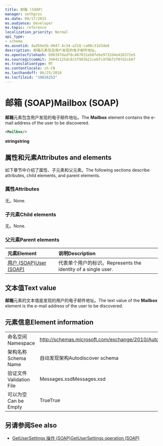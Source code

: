 ```yaml
---
title: 邮箱 (SOAP)
manager: sethgros
ms.date: 09/17/2015
ms.audience: Developer
ms.topic: reference
localization_priority: Normal
api_type:
- schema
ms.assetid: 4ad59e5b-4047-4c34-a318-ca06c31d3de8
description: 邮箱元素包含用户发现的电子邮件地址。
ms.openlocfilehash: b98397dadf8c467031eb8febe9732d4e426372e5
ms.sourcegitcommit: 34041125dc8c5f993b21cebfc4f8b72f0fd2cb6f
ms.translationtype: MT
ms.contentlocale: zh-CN
ms.lasthandoff: 06/25/2018
ms.locfileid: "19826253"
---
```

# <a name="mailbox-soap"></a><span data-ttu-id="8d6af-103">邮箱 (SOAP)</span><span class="sxs-lookup"><span data-stu-id="8d6af-103">Mailbox (SOAP)</span></span>

<span data-ttu-id="8d6af-104">**邮箱**元素包含用户发现的电子邮件地址。</span><span class="sxs-lookup"><span data-stu-id="8d6af-104">The **Mailbox** element contains the e-mail address of the user to be discovered.</span></span> 
  
```XML
<Mailbox/>
```

<span data-ttu-id="8d6af-105">**string**</span><span class="sxs-lookup"><span data-stu-id="8d6af-105">**string**</span></span>

## <a name="attributes-and-elements"></a><span data-ttu-id="8d6af-106">属性和元素</span><span class="sxs-lookup"><span data-stu-id="8d6af-106">Attributes and elements</span></span>

<span data-ttu-id="8d6af-107">如下章节中介绍了属性、子元素和父元素。</span><span class="sxs-lookup"><span data-stu-id="8d6af-107">The following sections describe attributes, child elements, and parent elements.</span></span>
  
### <a name="attributes"></a><span data-ttu-id="8d6af-108">属性</span><span class="sxs-lookup"><span data-stu-id="8d6af-108">Attributes</span></span>

<span data-ttu-id="8d6af-109">无。</span><span class="sxs-lookup"><span data-stu-id="8d6af-109">None.</span></span>
  
### <a name="child-elements"></a><span data-ttu-id="8d6af-110">子元素</span><span class="sxs-lookup"><span data-stu-id="8d6af-110">Child elements</span></span>

<span data-ttu-id="8d6af-111">无。</span><span class="sxs-lookup"><span data-stu-id="8d6af-111">None.</span></span>
  
### <a name="parent-elements"></a><span data-ttu-id="8d6af-112">父元素</span><span class="sxs-lookup"><span data-stu-id="8d6af-112">Parent elements</span></span>

|<span data-ttu-id="8d6af-113">**元素**</span><span class="sxs-lookup"><span data-stu-id="8d6af-113">**Element**</span></span>|<span data-ttu-id="8d6af-114">**说明**</span><span class="sxs-lookup"><span data-stu-id="8d6af-114">**Description**</span></span>|
|:-----|:-----|
|[<span data-ttu-id="8d6af-115">用户 (SOAP)</span><span class="sxs-lookup"><span data-stu-id="8d6af-115">User (SOAP)</span></span>](user-soap.md) <br/> |<span data-ttu-id="8d6af-116">代表单个用户的标识。</span><span class="sxs-lookup"><span data-stu-id="8d6af-116">Represents the identity of a single user.</span></span>  <br/> |
   
## <a name="text-value"></a><span data-ttu-id="8d6af-117">文本值</span><span class="sxs-lookup"><span data-stu-id="8d6af-117">Text value</span></span>

<span data-ttu-id="8d6af-118">**邮箱**元素的文本值是发现的用户的电子邮件地址。</span><span class="sxs-lookup"><span data-stu-id="8d6af-118">The text value of the **Mailbox** element is the e-mail address of the user to be discovered.</span></span> 
  
## <a name="element-information"></a><span data-ttu-id="8d6af-119">元素信息</span><span class="sxs-lookup"><span data-stu-id="8d6af-119">Element information</span></span>

|||
|:-----|:-----|
|<span data-ttu-id="8d6af-120">命名空间</span><span class="sxs-lookup"><span data-stu-id="8d6af-120">Namespace</span></span>  <br/> |http://schemas.microsoft.com/exchange/2010/Autodiscover  <br/> |
|<span data-ttu-id="8d6af-121">架构名称</span><span class="sxs-lookup"><span data-stu-id="8d6af-121">Schema Name</span></span>  <br/> |<span data-ttu-id="8d6af-122">自动发现架构</span><span class="sxs-lookup"><span data-stu-id="8d6af-122">Autodiscover schema</span></span>  <br/> |
|<span data-ttu-id="8d6af-123">验证文件</span><span class="sxs-lookup"><span data-stu-id="8d6af-123">Validation File</span></span>  <br/> |<span data-ttu-id="8d6af-124">Messages.xsd</span><span class="sxs-lookup"><span data-stu-id="8d6af-124">Messages.xsd</span></span>  <br/> |
|<span data-ttu-id="8d6af-125">可以为空</span><span class="sxs-lookup"><span data-stu-id="8d6af-125">Can be Empty</span></span>  <br/> |<span data-ttu-id="8d6af-126">True</span><span class="sxs-lookup"><span data-stu-id="8d6af-126">True</span></span>  <br/> |
   
## <a name="see-also"></a><span data-ttu-id="8d6af-127">另请参阅</span><span class="sxs-lookup"><span data-stu-id="8d6af-127">See also</span></span>

- [<span data-ttu-id="8d6af-128">GetUserSettings 操作 (SOAP)</span><span class="sxs-lookup"><span data-stu-id="8d6af-128">GetUserSettings operation (SOAP)</span></span>](getusersettings-operation-soap.md)

